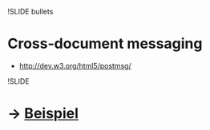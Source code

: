 !SLIDE bullets
# Cross-document messaging
* <http://dev.w3.org/html5/postmsg/>

!SLIDE
# → [Beispiel](http://coll.virtuos.uos.de/webtech10/examples/crossdocmsg/source.html)
